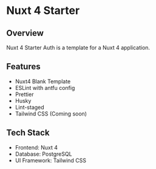 # Nuxt 4 Starter

## Overview

Nuxt 4 Starter Auth is a template for a Nuxt 4 application.

## Features

- Nuxt4 Blank Template
- ESLint with antfu config
- Prettier
- Husky
- Lint-staged
- Tailwind CSS (Coming soon)

## Tech Stack

- Frontend: Nuxt 4
- Database: PostgreSQL
- UI Framework: Tailwind CSS